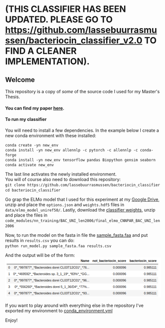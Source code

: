 # (THIS CLASSIFIER HAS BEEN UPDATED. PLEASE GO TO https://github.com/lassebuurrasmussen/bacteriocin_classifier_v2.0 TO FIND A CLEANER IMPLEMENTATION).

## Welcome
This repository is a copy of *some* of the source code I used for my Master's Thesis.

#### You can find my paper [here](paper/thesis.pdf).

#### To run my classifier
You will need to install a few dependencies. In the example below I create a new conda environment with these installed:
```
conda create -yn new_env
conda install -yn new_env allennlp -c pytorch -c allennlp -c conda-forge
conda install -yn new_env tensorflow pandas Biopython gensim seaborn
conda activate new_env
```
The last line activates the newly installed environment.\
You will of course also need to download this repository:\
`git clone https://github.com/lassebuurrasmussen/bacteriocin_classifier`\
`cd bacteriocin_classifier`

Go grap the ELMo model that I used for this experiment at my [Google Drive](https://drive.google.com/open?id=1VaA92XizlP88AjJTPr7BJ2Nh_q2qmi5s), unzip and place the `options.json` and `weights.hdf5` files in `data/elmo_model_uniref50/`. Lastly, download the [classifier weights](https://drive.google.com/open?id=1UaFuCirtm289Y6Q7dbKCxpPI1AEtix8g), unzip and place the files in `code_modules/nn_training/BAC_UNI_len2006/final_elmo_CNNPAR_BAC_UNI_len2006`

Now, to run the model on the fasta in file the [sample_fasta.faa](sample_fasta.faa) and put results in `results.csv` you can do:\
`python run_model.py sample_fasta.faa results.csv`

And the output will be of the form:\
![](result.png)

If you want to play around with everything else in the repository I've exported my environment to [conda_environment.yml](conda_environment.yml)

Enjoy!
